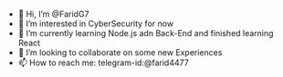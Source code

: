 - 👋 Hi, I’m @FaridG7
- 👀 I’m interested in CyberSecurity for now
- 🌱 I’m currently learning Node.js adn Back-End and finished learning React
- 💞️ I’m looking to collaborate on some new Experiences
- 📫 How to reach me: telegram-id:@farid4477
<!---
FaridG7/FaridG7 is a ✨ special ✨ repository because its `README.md` (this file) appears on your GitHub profile.
You can click the Preview link to take a look at your changes.
--->

